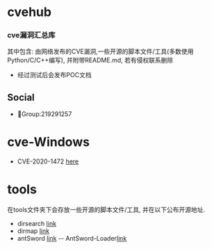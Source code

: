 # cvehub

### cve漏洞汇总库
其中包含: 由网络发布的CVE漏洞,一些开源的脚本文件/工具(多数使用Python/C/C++编写), 并附带README.md, 若有侵权联系删除
- 经过测试后会发布POC文档

## Social
- 🐧Group:219291257

# cve-Windows 
- CVE-2020-1472 [here](https://github.com/dirkjanm/CVE-2020-1472)
# tools
在tools文件夹下会存放一些开源的脚本文件/工具, 并在以下公布开源地址.

- dirsearch [link](https://github.com/maurosoria/dirsearch)
- dirmap [link](https://github.com/H4ckForJob/dirmap)
- antSword [link](https://github.com/AntSwordProject/AntSword)
-- AntSword-Loader[link](https://github.com/AntSwordProject/AntSword-Loader)
